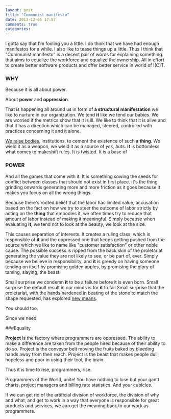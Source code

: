 ```yaml
---
layout: post
title: "Communist manifesto" 
date: 2013-12-05 17:57
comments: true
categories: 
---
```


I gotta say that I'm fooling you a little. I do think that we have had enough manifestos for a while.  I also like to tease things up a little. Thus I think that "Communist manifesto" is a decent pair of words for explaining something that aims to equalize the workforce and equalize the ownership. All in effort to create better software products and offer better service in world of I(C)T.

### WHY

Because it is all about power.

About **power** and **oppression**.

That is happening all around us in form of **a structural manifestation** we like to nurture in our organization. We tend **it** like we tend our babies. We are worried if the metrics show that it is ill. We like to think that it is alive and that it has a direction which can be managed, steered, controlled with practices concerning it and it alone.

[We raise bodies](http://www.pmi.org/), institutions, to cement the existence of such **a thing**. We wield it as a weapon, we wield it as a source of *yes, but*s. **It** is bottomless what comes to makeshift rules. It is twisted. It is a base of

### POWER

And all the games that come with it. It is something sowing the seeds for conflict between classes that should not exist in first place. It's the thing grinding onwards generating more and more friction as it goes because it makes you focus on all the wrong things.

Because there's rooted belief that the labor has limited value, accusation based on the fact on how we try to steer the outcome of labor strictly by acting on the **thing** that embodies it, we often times try to reduce that amount of labor instead of making it meaningful. Simply because when evaluating **it**, we tend not to look at the beauty, we look at the size.

This causes separation of interests. It creates a ruling class, which is responsible of **it** and the oppressed one that keeps getting pushed from the source which we like to name like "customer satisfaction" or other noble cause. The possible success is ripped from the back skin of the proletariat generating the value they are not likely to see, or be part of, ever. Simply because we believe in responsibility, and **it** is greedy on having someone tending on itself by promising golden apples, by promising the glory of taming, slaying, the beast.

Small surprise we condemn **it** to be a failure before it is even born. Small surprise the default result in our minds is for **it** to fail.Small surprise that the proletariat, with the hands hardened in beating of the stone to match the shape requested, has explored [new means](http://www.slideshare.net/aterreno/programmer-anarchy).

You should too.

Since we need

###Equality

**Project** is the factory where programmers are oppressed. The ability to make a difference are taken from the people hired because of their ability to do so. Project is the conveyor belt moving the fruits baked by bleeding hands away from their reach. Project is the beast that makes people dull, hopeless and poor in using their tool, the brain.

Thus it is time to rise, programmers, rise.

Programmers of the World, unite! You have nothing to lose
but your gantt charts, project managers and billing rate statistics.
And your cubicles.

If we can get rid of the artificial division of workforce, the
division of why and what, and get to work in a way that everyone is
responsible for great products and services, we can get the meaning
back to our work as programmers.


